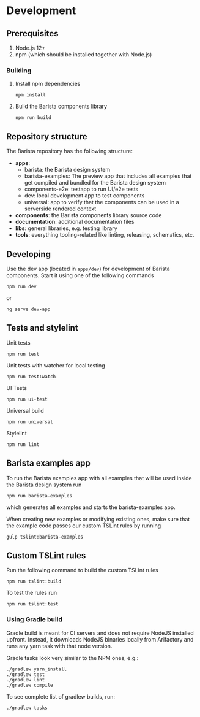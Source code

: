 # Development

## Prerequisites

1. Node.js 12+
2. npm (which should be installed together with Node.js)

### Building

1. Install npm dependencies
   ```
   npm install
   ```
2. Build the Barista components library
   ```
   npm run build
   ```

## Repository structure

The Barista repository has the following structure:

- **apps**:
  - barista: the Barista design system
  - barista-examples: The preview app that includes all examples that get
    compiled and bundled for the Barista design system
  - components-e2e: testapp to run UI/e2e tests
  - dev: local development app to test components
  - universal: app to verify that the components can be used in a serverside
    rendered context
- **components**: the Barista components library source code
- **documentation**: additional documentation files
- **libs**: general libraries, e.g. testing library
- **tools**: everything tooling-related like linting, releasing, schematics,
  etc.

## Developing

Use the dev app (located in `apps/dev`) for development of Barista components.
Start it using one of the following commands

```
npm run dev
```

or

```
ng serve dev-app
```

## Tests and stylelint

Unit tests

```
npm run test
```

Unit tests with watcher for local testing

```
npm run test:watch
```

UI Tests

```
npm run ui-test
```

Universal build

```
npm run universal
```

Stylelint

```
npm run lint
```

## Barista examples app

To run the Barista examples app with all examples that will be used inside the
Barista design system run

```
npm run barista-examples
```

which generates all examples and starts the barista-examples app.

When creating new examples or modifying existing ones, make sure that the
example code passes our custom TSLint rules by running

```
gulp tslint:barista-examples
```

## Custom TSLint rules

Run the following command to build the custom TSLint rules

```
npm run tslint:build
```

To test the rules run

```
npm run tslint:test
```

### Using Gradle build

Gradle build is meant for CI servers and does not require NodeJS installed
upfront. Instead, it downloads NodeJS binaries locally from Arifactory and runs
any yarn task with that node version.

Gradle tasks look very similar to the NPM ones, e.g.:

```
./gradlew yarn_install
./gradlew test
./gradlew lint
./gradlew compile
```

To see complete list of gradlew builds, run:

```
./gradlew tasks
```
